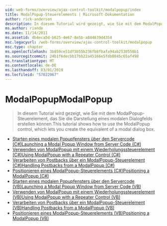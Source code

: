 ```yaml
---
uid: web-forms/overview/ajax-control-toolkit/modalpopup/index
title: ModalPopup-Steuerelements | Microsoft-Dokumentation
author: rick-anderson
description: In diesem Tutorial wird gezeigt, wie Sie mit dem ModalPopup-Steuerelement, das Sie die Darstellung eines modalen Dialogfelds erstellen können.
ms.author: riande
ms.date: 11/14/2011
ms.assetid: db4eca5d-b625-4e67-8e5b-a844639d4354
msc.legacyurl: /web-forms/overview/ajax-control-toolkit/modalpopup
msc.type: chapter
ms.openlocfilehash: 3b859ce51df5b55b236fb8fbafa94ab2530558b1
ms.sourcegitcommit: 24b1f6decbb17bb22a45166e5fdb0845c65af498
ms.translationtype: MT
ms.contentlocale: de-DE
ms.lasthandoff: 03/01/2019
ms.locfileid: "57022067"
---
```

<a name="modalpopup"></a><span data-ttu-id="b45b2-103">ModalPopup</span><span class="sxs-lookup"><span data-stu-id="b45b2-103">ModalPopup</span></span>
====================
> <span data-ttu-id="b45b2-104">In diesem Tutorial wird gezeigt, wie Sie mit dem ModalPopup-Steuerelement, das Sie die Darstellung eines modalen Dialogfelds erstellen können.</span><span class="sxs-lookup"><span data-stu-id="b45b2-104">This tutorial shows how to use the ModalPopup control, which lets you create the equivalent of a modal dialog box.</span></span>


- [<span data-ttu-id="b45b2-105">Starten eines modalen Popupfensters über den Servercode (C#)</span><span class="sxs-lookup"><span data-stu-id="b45b2-105">Launching a Modal Popup Window from Server Code (C#)</span></span>](launching-a-modal-popup-window-from-server-code-cs.md)
- [<span data-ttu-id="b45b2-106">Verwenden von ModalPopup mit einem Wiederholungssteuerelement (C#)</span><span class="sxs-lookup"><span data-stu-id="b45b2-106">Using ModalPopup with a Repeater Control (C#)</span></span>](using-modalpopup-with-a-repeater-control-cs.md)
- [<span data-ttu-id="b45b2-107">Verarbeiten von Postbacks über ein ModalPopup-Steuerelement (C#)</span><span class="sxs-lookup"><span data-stu-id="b45b2-107">Handling Postbacks from a ModalPopup (C#)</span></span>](handling-postbacks-from-a-modalpopup-cs.md)
- [<span data-ttu-id="b45b2-108">Positionieren eines ModalPopup-Steuerelements (C#)</span><span class="sxs-lookup"><span data-stu-id="b45b2-108">Positioning a ModalPopup (C#)</span></span>](positioning-a-modalpopup-cs.md)
- [<span data-ttu-id="b45b2-109">Starten eines modalen Popupfensters über den Servercode (VB)</span><span class="sxs-lookup"><span data-stu-id="b45b2-109">Launching a Modal Popup Window from Server Code (VB)</span></span>](launching-a-modal-popup-window-from-server-code-vb.md)
- [<span data-ttu-id="b45b2-110">Verwenden von ModalPopup mit einem Wiederholungssteuerelement (VB)</span><span class="sxs-lookup"><span data-stu-id="b45b2-110">Using ModalPopup with a Repeater Control (VB)</span></span>](using-modalpopup-with-a-repeater-control-vb.md)
- [<span data-ttu-id="b45b2-111">Verarbeiten von Postbacks über ein ModalPopup-Steuerelement (VB)</span><span class="sxs-lookup"><span data-stu-id="b45b2-111">Handling Postbacks from a ModalPopup (VB)</span></span>](handling-postbacks-from-a-modalpopup-vb.md)
- [<span data-ttu-id="b45b2-112">Positionieren eines ModalPopup-Steuerelements (VB)</span><span class="sxs-lookup"><span data-stu-id="b45b2-112">Positioning a ModalPopup (VB)</span></span>](positioning-a-modalpopup-vb.md)
